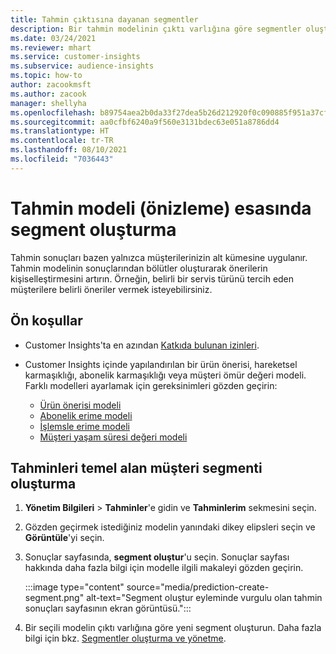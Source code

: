 ```yaml
---
title: Tahmin çıktısına dayanan segmentler
description: Bir tahmin modelinin çıktı varlığına göre segmentler oluşturun.
ms.date: 03/24/2021
ms.reviewer: mhart
ms.service: customer-insights
ms.subservice: audience-insights
ms.topic: how-to
author: zacookmsft
ms.author: zacook
manager: shellyha
ms.openlocfilehash: b89754aea2b0da33f27dea5b26d212920f0c090885f951a37cf42ff11c7b6e93
ms.sourcegitcommit: aa0cfbf6240a9f560e3131bdec63e051a8786dd4
ms.translationtype: HT
ms.contentlocale: tr-TR
ms.lasthandoff: 08/10/2021
ms.locfileid: "7036443"
---
```

# <a name="create-a-segment-based-on-a-prediction-model-preview"></a>Tahmin modeli (önizleme) esasında segment oluşturma

Tahmin sonuçları bazen yalnızca müşterilerinizin alt kümesine uygulanır. Tahmin modelinin sonuçlarından bölütler oluşturarak önerilerin kişiselleştirmesini artırın. Örneğin, belirli bir servis türünü tercih eden müşterilere belirli öneriler vermek isteyebilirsiniz. 

## <a name="prerequisites"></a>Ön koşullar

- Customer Insights'ta en azından [Katkıda bulunan izinleri](permissions.md).

- Customer Insights içinde yapılandırılan bir ürün önerisi, hareketsel karmaşıklığı, abonelik karmaşıklığı veya müşteri ömür değeri modeli. Farklı modelleri ayarlamak için gereksinimleri gözden geçirin:

  - [Ürün önerisi modeli](predict-product-recommendation.md)
  - [Abonelik erime modeli](predict-subscription-churn.md)
  - [İşlemsle erime modeli](predict-transactional-churn.md)
  - [Müşteri yaşam süresi değeri modeli](predict-customer-lifetime-value.md)

## <a name="create-a-customer-segment-based-on-predictions"></a>Tahminleri temel alan müşteri segmenti oluşturma

1. **Yönetim Bilgileri** > **Tahminler**'e gidin ve **Tahminlerim** sekmesini seçin.

1. Gözden geçirmek istediğiniz modelin yanındaki dikey elipsleri seçin ve **Görüntüle**'yi seçin.

1. Sonuçlar sayfasında, **segment oluştur**'u seçin. Sonuçlar sayfası hakkında daha fazla bilgi için modelle ilgili makaleyi gözden geçirin.

   :::image type="content" source="media/prediction-create-segment.png" alt-text="Segment oluştur eyleminde vurgulu olan tahmin sonuçları sayfasının ekran görüntüsü.":::

1. Bir seçili modelin çıktı varlığına göre yeni segment oluşturun. Daha fazla bilgi için bkz. [Segmentler oluşturma ve yönetme](segments.md).